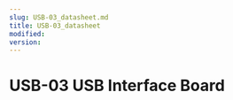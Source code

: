 ```yaml
---
slug: USB-03_datasheet.md
title: USB-03_datasheet
modified: 
version:
---
```


# USB-03 USB Interface Board